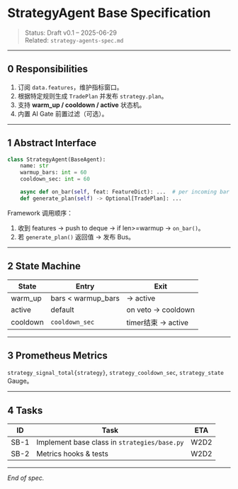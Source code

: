 # StrategyAgent Base Specification

> Status: Draft v0.1 – 2025-06-29  
> Related: `strategy-agents-spec.md`

---

## 0  Responsibilities
1. 订阅 `data.features`，维护指标窗口。  
2. 根据特定规则生成 `TradePlan` 并发布 `strategy.plan`。  
3. 支持 **warm_up / cooldown / active** 状态机。  
4. 内置 AI Gate 前置过滤（可选）。

---

## 1  Abstract Interface
```python
class StrategyAgent(BaseAgent):
    name: str
    warmup_bars: int = 60
    cooldown_sec: int = 60

    async def on_bar(self, feat: FeatureDict): ...  # per incoming bar
    def generate_plan(self) -> Optional[TradePlan]: ...
```

Framework 调用顺序：
1. 收到 features → push to deque → if len>=warmup → `on_bar()`。  
2. 若 `generate_plan()` 返回值 → 发布 Bus。

---

## 2  State Machine
| State | Entry | Exit |
|-------|-------|------|
| warm_up | bars < warmup_bars | → active |
| active | default | on veto → cooldown |
| cooldown | `cooldown_sec` | timer结束 → active |

---

## 3  Prometheus Metrics
`strategy_signal_total{strategy}`, `strategy_cooldown_sec`, `strategy_state` Gauge。

---

## 4  Tasks
| ID | Task | ETA |
|----|------|-----|
| SB-1 | Implement base class in `strategies/base.py` | W2D2 |
| SB-2 | Metrics hooks & tests | W2D2 |

---

*End of spec.*